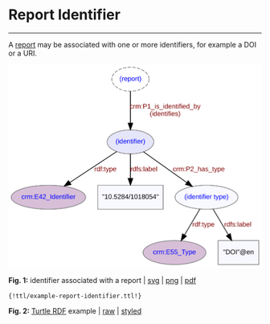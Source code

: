 # Report Identifier
***

A [report](ld4he-report.md) may be associated with one or more identifiers, for example a DOI or a URI.
 
![report-identifier](img/ld4he-report-identifier.svg)

**Fig. 1:** identifier associated with a report | [svg](img/ld4he-report-identifier.svg) | [png](img/ld4he-report-identifier.png) | [pdf](img/ld4he-report-identifier.pdf)

```turtle
{!ttl/example-report-identifier.ttl!}
```
**Fig. 2:** [Turtle RDF](https://www.w3.org/TR/turtle/) example | [raw](ttl/example-report-identifier.ttl) | [styled](https://cdn.rawgit.com/niklasl/ldtr/v0.2.2/demo/?url=https://cbinding.github.io/LD4HE/ttl/example-report-identifier.ttl)
